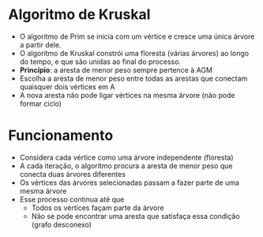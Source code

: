 # Algoritmo de Kruskal

* O algoritmo de Prim se inicia com um vértice e cresce uma única árvore a partir dele.
* O algoritmo de Kruskal constrói uma floresta (várias árvores) ao longo do tempo, e que são unidas ao final do processo.
* **Princípio**: a aresta de menor peso sempre pertence à AGM
* Escolha a aresta de menor peso entre todas as arestas que conectam quaisquer dois vértices em A
* A nova aresta não pode ligar vértices na mesma árvore (não pode formar ciclo)

# Funcionamento

* Considera cada vértice como uma árvore independente (floresta)
* A cada iteração, o algoritmo procura a aresta de menor peso que conecta duas árvores diferentes
* Os vértices das árvores selecionadas passam a fazer parte de uma mesma árvore
* Esse processo continua até que
    - Todos os vértices façam parte da árvore
    - Não se pode encontrar uma aresta que satisfaça essa condição (grafo desconexo)